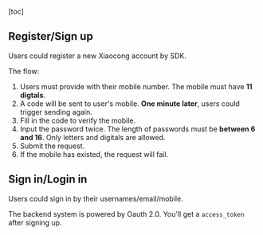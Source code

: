 [toc]

## Register/Sign up

Users could register a new Xiaocong account by SDK.

The flow:

1. Users must provide with their mobile number. The mobile must have **11 digtals**.
1. A code will be sent to user's mobile. **One minute later**, users could trigger sending again.
1. Fill in the code to verify the mobile.
1. Input the password twice. The length of passwords must be **between 6 and 16**. Only letters and digitals are allowed.
1. Submit the request.
1. If the mobile has existed, the request will fail.

## Sign in/Login in

Users could sign in by their usernames/email/mobile.

The backend system is powered by Oauth 2.0. You'll get a `access_token` after signing up.
